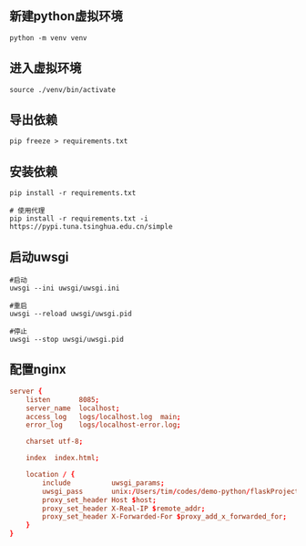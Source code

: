## 新建python虚拟环境

```shell
python -m venv venv
```

## 进入虚拟环境

```shell
source ./venv/bin/activate
```

## 导出依赖

```shell
pip freeze > requirements.txt
```

## 安装依赖

```shell
pip install -r requirements.txt

# 使用代理
pip install -r requirements.txt -i https://pypi.tuna.tsinghua.edu.cn/simple
```

## 启动uwsgi

```shell
#启动
uwsgi --ini uwsgi/uwsgi.ini

#重启
uwsgi --reload uwsgi/uwsgi.pid

#停止
uwsgi --stop uwsgi/uwsgi.pid
```

## 配置nginx

```conf
server {
    listen       8085;
    server_name  localhost;
    access_log   logs/localhost.log  main;
    error_log    logs/localhost-error.log;

    charset utf-8;

    index  index.html;

    location / {
        include          uwsgi_params;
        uwsgi_pass       unix:/Users/tim/codes/demo-python/flaskProject/uwsgi/uwsgi.sock;
        proxy_set_header Host $host;
        proxy_set_header X-Real-IP $remote_addr;
        proxy_set_header X-Forwarded-For $proxy_add_x_forwarded_for; 
    }
}
```

